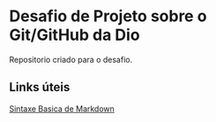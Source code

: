 # Desafio de Projeto sobre o Git/GitHub da Dio
Repositorio criado para o desafio.

## Links úteis 
[Sintaxe Basica de Markdown](https://www.markdownguide.org/)
